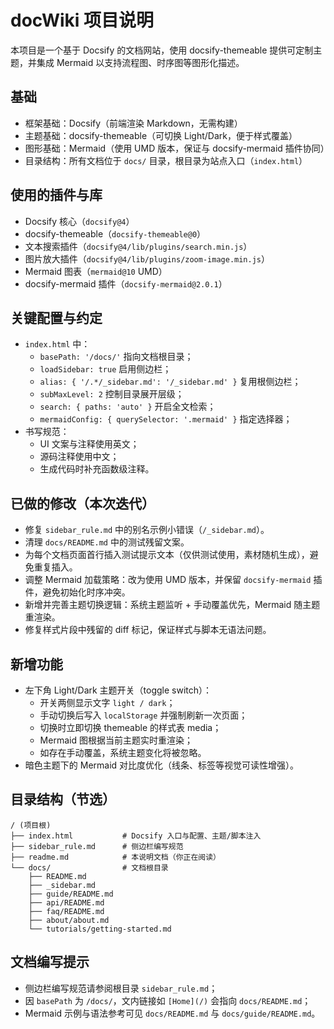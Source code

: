# docWiki 项目说明

本项目是一个基于 Docsify 的文档网站，使用 docsify-themeable 提供可定制主题，并集成 Mermaid 以支持流程图、时序图等图形化描述。

## 基础
- 框架基础：Docsify（前端渲染 Markdown，无需构建）
- 主题基础：docsify-themeable（可切换 Light/Dark，便于样式覆盖）
- 图形基础：Mermaid（使用 UMD 版本，保证与 docsify-mermaid 插件协同）
- 目录结构：所有文档位于 `docs/` 目录，根目录为站点入口（`index.html`）

## 使用的插件与库
- Docsify 核心（`docsify@4`）
- docsify-themeable（`docsify-themeable@0`）
- 文本搜索插件（`docsify@4/lib/plugins/search.min.js`）
- 图片放大插件（`docsify@4/lib/plugins/zoom-image.min.js`）
- Mermaid 图表（`mermaid@10` UMD）
- docsify-mermaid 插件（`docsify-mermaid@2.0.1`）

## 关键配置与约定
- `index.html` 中：
  - `basePath: '/docs/'` 指向文档根目录；
  - `loadSidebar: true` 启用侧边栏；
  - `alias: { '/.*/_sidebar.md': '/_sidebar.md' }` 复用根侧边栏；
  - `subMaxLevel: 2` 控制目录展开层级；
  - `search: { paths: 'auto' }` 开启全文检索；
  - `mermaidConfig: { querySelector: '.mermaid' }` 指定选择器；
- 书写规范：
  - UI 文案与注释使用英文；
  - 源码注释使用中文；
  - 生成代码时补充函数级注释。

## 已做的修改（本次迭代）
- 修复 `sidebar_rule.md` 中的别名示例小错误（`/_sidebar.md`）。
- 清理 `docs/README.md` 中的测试残留文案。
- 为每个文档页面首行插入测试提示文本（仅供测试使用，素材随机生成），避免重复插入。
- 调整 Mermaid 加载策略：改为使用 UMD 版本，并保留 `docsify-mermaid` 插件，避免初始化时序冲突。
- 新增并完善主题切换逻辑：系统主题监听 + 手动覆盖优先，Mermaid 随主题重渲染。
- 修复样式片段中残留的 diff 标记，保证样式与脚本无语法问题。

## 新增功能
- 左下角 Light/Dark 主题开关（toggle switch）：
  - 开关两侧显示文字 `light / dark`；
  - 手动切换后写入 `localStorage` 并强制刷新一次页面；
  - 切换时立即切换 themeable 的样式表 media；
  - Mermaid 图根据当前主题实时重渲染；
  - 如存在手动覆盖，系统主题变化将被忽略。
- 暗色主题下的 Mermaid 对比度优化（线条、标签等视觉可读性增强）。

## 目录结构（节选）
```
/ (项目根)
├── index.html           # Docsify 入口与配置、主题/脚本注入
├── sidebar_rule.md      # 侧边栏编写规范
├── readme.md            # 本说明文档（你正在阅读）
└── docs/                # 文档根目录
    ├── README.md
    ├── _sidebar.md
    ├── guide/README.md
    ├── api/README.md
    ├── faq/README.md
    ├── about/about.md
    └── tutorials/getting-started.md
```

## 文档编写提示
- 侧边栏编写规范请参阅根目录 `sidebar_rule.md`；
- 因 `basePath` 为 `/docs/`，文内链接如 `[Home](/)` 会指向 `docs/README.md`；
- Mermaid 示例与语法参考可见 `docs/README.md` 与 `docs/guide/README.md`。